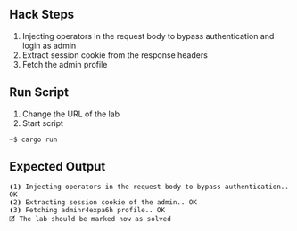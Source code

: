 ## Hack Steps

1. Injecting operators in the request body to bypass authentication and login as admin
2. Extract session cookie from the response headers
3. Fetch the admin profile

## Run Script

1. Change the URL of the lab
2. Start script

```
~$ cargo run
```

## Expected Output

```
⦗1⦘ Injecting operators in the request body to bypass authentication.. OK
⦗2⦘ Extracting session cookie of the admin.. OK
⦗3⦘ Fetching adminr4expa6h profile.. OK
🗹 The lab should be marked now as solved
```
